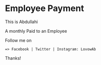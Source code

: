 # Employee Payment
This is Abdullahi

A monthly Paid to an Employee


Follow me on

    => Facebook | Twitter | Instagram: LovowAb
    
Thanks!
